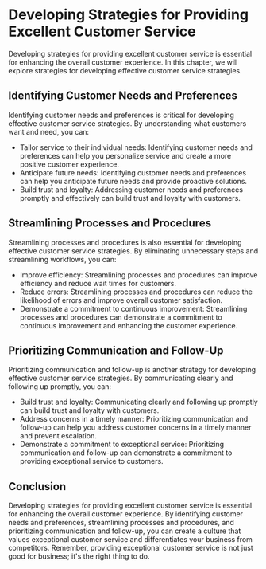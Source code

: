 Developing Strategies for Providing Excellent Customer Service
==================================================================================================================

Developing strategies for providing excellent customer service is essential for enhancing the overall customer experience. In this chapter, we will explore strategies for developing effective customer service strategies.

Identifying Customer Needs and Preferences
------------------------------------------

Identifying customer needs and preferences is critical for developing effective customer service strategies. By understanding what customers want and need, you can:

* Tailor service to their individual needs: Identifying customer needs and preferences can help you personalize service and create a more positive customer experience.
* Anticipate future needs: Identifying customer needs and preferences can help you anticipate future needs and provide proactive solutions.
* Build trust and loyalty: Addressing customer needs and preferences promptly and effectively can build trust and loyalty with customers.

Streamlining Processes and Procedures
-------------------------------------

Streamlining processes and procedures is also essential for developing effective customer service strategies. By eliminating unnecessary steps and streamlining workflows, you can:

* Improve efficiency: Streamlining processes and procedures can improve efficiency and reduce wait times for customers.
* Reduce errors: Streamlining processes and procedures can reduce the likelihood of errors and improve overall customer satisfaction.
* Demonstrate a commitment to continuous improvement: Streamlining processes and procedures can demonstrate a commitment to continuous improvement and enhancing the customer experience.

Prioritizing Communication and Follow-Up
----------------------------------------

Prioritizing communication and follow-up is another strategy for developing effective customer service strategies. By communicating clearly and following up promptly, you can:

* Build trust and loyalty: Communicating clearly and following up promptly can build trust and loyalty with customers.
* Address concerns in a timely manner: Prioritizing communication and follow-up can help you address customer concerns in a timely manner and prevent escalation.
* Demonstrate a commitment to exceptional service: Prioritizing communication and follow-up can demonstrate a commitment to providing exceptional service to customers.

Conclusion
----------

Developing strategies for providing excellent customer service is essential for enhancing the overall customer experience. By identifying customer needs and preferences, streamlining processes and procedures, and prioritizing communication and follow-up, you can create a culture that values exceptional customer service and differentiates your business from competitors. Remember, providing exceptional customer service is not just good for business; it's the right thing to do.
